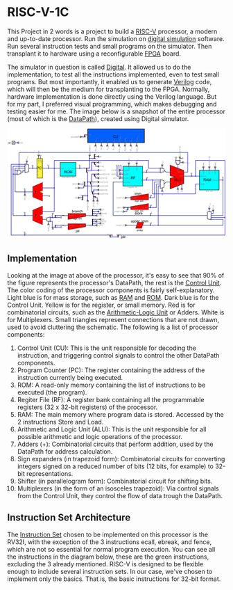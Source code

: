 # RISC-V-1C

This Project in 2 words is a project to build a [RISC-V](https://en.wikipedia.org/wiki/RISC-V) processor, a modern and up-to-date processor. Run the simulation on [digital simulation](https://en.wikipedia.org/wiki/Logic_simulation) software. Run several instruction tests and small programs on the simulator. Then transplant it to hardware using a reconfigurable [FPGA](https://en.wikipedia.org/wiki/Field-programmable_gate_array) board.

The simulator in question is called [Digital](https://github.com/hneemann/Digital). It allowed us to do the implementation, to test all the instructions implemented, even to test small programs. But most importantly, it enabled us to generate [Verilog](https://en.wikipedia.org/wiki/Verilog) code, which will then be the medium for transplanting to the FPGA. Normally, hardware implementation is done directly using the Verilog language. But for my part, I preferred visual programming, which makes debugging and testing easier for me. The image below is a snapshot of the entire processor (most of which is the [DataPath](https://en.wikipedia.org/wiki/Datapath)), created using Digital simulator.

![image](rv32i.png)

## Implementation

Looking at the image at above of the processor, it's easy to see that 90% of the figure represents the processor's DataPath, the rest is the [Control Unit](https://en.wikipedia.org/wiki/Control_unit). The color coding of the processor components is fairly self-explanatory. Light blue is for mass storage, such as [RAM](https://en.wikipedia.org/wiki/Random-access_memory) and [ROM](https://en.wikipedia.org/wiki/Read-only_memory). Dark blue is for the Control Unit. Yellow is for the register, or small memory. Red is for combinatorial circuits, such as the [Arithmetic-Logic Unit](https://en.wikipedia.org/wiki/Arithmetic_logic_unit) or Adders. White is for Multiplexers. Small triangles represent connections that are not drawn, used to avoid cluttering the schematic. The following is a list of processor components:

1.  Control Unit (CU): This is the unit responsible for decoding the instruction, and triggering control signals to control the other DataPath components.
2.  Program Counter (PC): The register containing the address of the instruction currently being executed.
3.  ROM: A read-only memory containing the list of instructions to be executed (the program).
4.  Regiter File (RF): A register bank containing all the programmable registers (32 x 32-bit registers) of the processor.
5.  RAM: The main memory where program data is stored. Accessed by the 2 instructions Store and Load.
6.  Arithmetic and Logic Unit (ALU): This is the unit responsible for all possible arithmetic and logic operations of the processor.
7.  Adders (+): Combinatorial circuits that perform addition, used by the DataPath for address calculation.
8.  Sign expanders (in trapezoid form): Combinatorial circuits for converting integers signed on a reduced number of bits (12 bits, for example) to 32-bit representations.
9.  Shifter (in parallelogram form): Combinatorial circuit for shifting bits.
10.  Multiplexers (in the form of an isosceles trapezoid): Via control signals from the Control Unit, they control the flow of data trough the DataPath.

## Instruction Set Architecture

The [Instruction Set](https://en.wikipedia.org/wiki/Instruction_set_architecture) chosen to be implemented on this processor is the RV32I, with the exception of the 3 instructions ecall, ebreak, and fence, which are not so essential for normal program execution. You can see all the instructions in the diagram below, these are the green instructions, excluding the 3 already mentioned. RISC-V is designed to be flexible enough to include several instruction sets. In our case, we've chosen to implement only the basics. That is, the basic instructions for 32-bit format.




